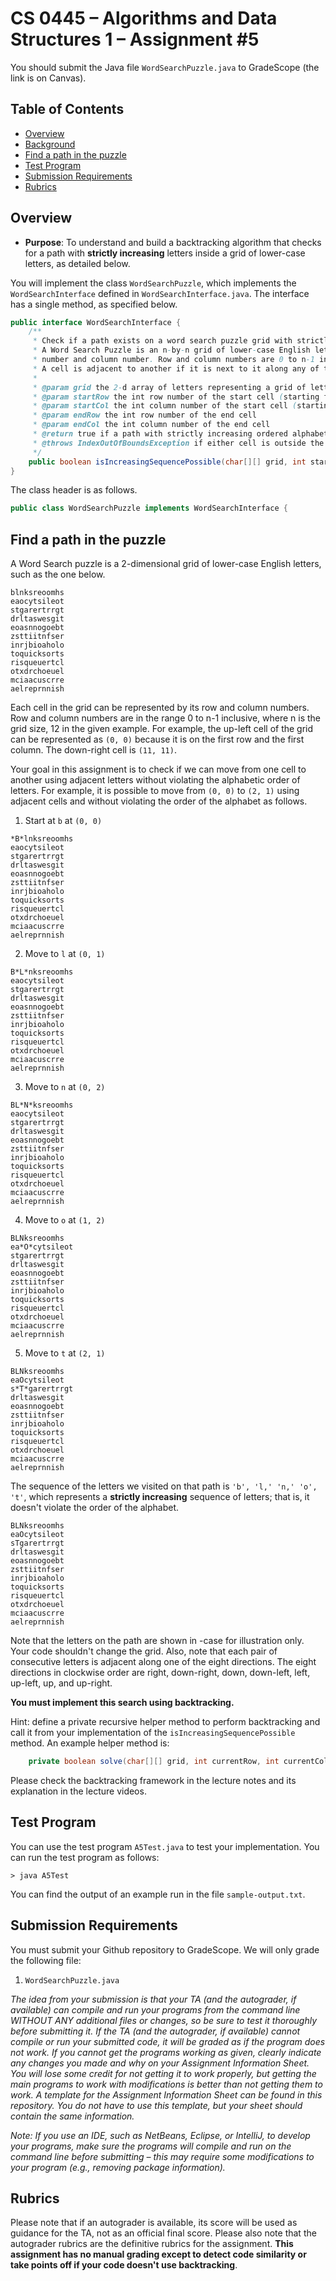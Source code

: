 # CS 0445 – Algorithms and Data Structures 1 – Assignment #5

You should submit the Java file `WordSearchPuzzle.java` to GradeScope (the link is on Canvas).
## Table of Contents

- [Overview](#overview)
- [Background](#background)
- [Find a path in the puzzle](#Find-a-path-in-the-puzzle)
- [Test Program](#test-program)
- [Submission Requirements](#submission-requirements)
- [Rubrics](#rubrics)

## Overview
 
* __Purpose__:  To understand and build a backtracking algorithm that checks for a path with **strictly increasing** letters inside a grid of lower-case letters, as detailed below.

You will implement the class `WordSearchPuzzle`, which implements the `WordSearchInterface` defined in `WordSearchInterface.java`. The interface has a single method, as specified below.

```java 
public interface WordSearchInterface {
    /**
     * Check if a path exists on a word search puzzle grid with strictly increasing adjacent alphabet letters from a start cell to an end cell.
     * A Word Search Puzzle is an n-by-n grid of lower-case English letters. Each cell in the grid can be represented by its row 
     * number and column number. Row and column numbers are 0 to n-1 inclusive, where n is the grid size.  
     * A cell is adjacent to another if it is next to it along any of the eight directions.
     * 
     * @param grid the 2-d array of letters representing a grid of letters. The grid should not be modified by the method.
     * @param startRow the int row number of the start cell (starting from 0)
     * @param startCol the int column number of the start cell (starting from 0)
     * @param endRow the int row number of the end cell
     * @param endCol the int column number of the end cell
     * @return true if a path with strictly increasing ordered alphabet letters can be found and false otherwise
     * @throws IndexOutOfBoundsException if either cell is outside the grid
     */
    public boolean isIncreasingSequencePossible(char[][] grid, int startRow, int startCol, int endRow, int endCol);
}

```

The class header is as follows.

```java
public class WordSearchPuzzle implements WordSearchInterface {
```


## Find a path in the puzzle
A Word Search puzzle is a 2-dimensional grid of lower-case English letters, such as the one below.

```
blnksreoomhs
eaocytsileot
stgarertrrgt
drltaswesgit
eoasnnogoebt
zsttiitnfser
inrjbioaholo
toquicksorts
risqueuertcl
otxdrchoeuel
mciaacuscrre
aelreprnnish
```

Each cell in the grid can be represented by its row and column numbers. Row and column numbers are in the range 0 to n-1 inclusive, where n is the grid size, 12 in the given example. For example, the up-left cell of the grid can be represented as `(0, 0)` because it is on the first row and the first column. The down-right cell is `(11, 11)`.

Your goal in this assignment is to check if we can move from one cell to another using adjacent letters without violating the alphabetic order of letters. For example, it is possible to move from `(0, 0)` to `(2, 1)` using adjacent cells and without violating the order of the alphabet as follows.

1. Start at `b` at `(0, 0)`
```
*B*lnksreoomhs
eaocytsileot
stgarertrrgt
drltaswesgit
eoasnnogoebt
zsttiitnfser
inrjbioaholo
toquicksorts
risqueuertcl
otxdrchoeuel
mciaacuscrre
aelreprnnish
```

2. Move to `l` at `(0, 1)`
```
B*L*nksreoomhs
eaocytsileot
stgarertrrgt
drltaswesgit
eoasnnogoebt
zsttiitnfser
inrjbioaholo
toquicksorts
risqueuertcl
otxdrchoeuel
mciaacuscrre
aelreprnnish
```

3. Move to `n` at `(0, 2)`
```
BL*N*ksreoomhs
eaocytsileot
stgarertrrgt
drltaswesgit
eoasnnogoebt
zsttiitnfser
inrjbioaholo
toquicksorts
risqueuertcl
otxdrchoeuel
mciaacuscrre
aelreprnnish
```

4. Move to `o` at `(1, 2)`
```
BLNksreoomhs
ea*O*cytsileot
stgarertrrgt
drltaswesgit
eoasnnogoebt
zsttiitnfser
inrjbioaholo
toquicksorts
risqueuertcl
otxdrchoeuel
mciaacuscrre
aelreprnnish
```

5. Move to `t` at `(2, 1)`
```
BLNksreoomhs
eaOcytsileot
s*T*garertrrgt
drltaswesgit
eoasnnogoebt
zsttiitnfser
inrjbioaholo
toquicksorts
risqueuertcl
otxdrchoeuel
mciaacuscrre
aelreprnnish
```
The sequence of the letters we visited on that path is `'b', 'l,' 'n,' 'o', 't'`, which represents a **strictly increasing** sequence of letters; that is, it doesn't violate the order of the alphabet.

```
BLNksreoomhs
eaOcytsileot
sTgarertrrgt
drltaswesgit
eoasnnogoebt
zsttiitnfser
inrjbioaholo
toquicksorts
risqueuertcl
otxdrchoeuel
mciaacuscrre
aelreprnnish
```

Note that the letters on the path are shown in  -case for illustration only. Your code shouldn't change the grid. Also, note that each pair of consecutive letters is adjacent along one of the eight directions. The eight directions in clockwise order are right, down-right, down, down-left, left, up-left, up, and up-right.

**You must implement this search using backtracking.** 

Hint: define a private recursive helper method to perform backtracking and call it from your implementation of the `isIncreasingSequencePossible` method. An example helper method is:

```java
    private boolean solve(char[][] grid, int currentRow, int currentCol, int endRow, int endCol){
```

Please check the backtracking framework in the lecture notes and its explanation in the lecture videos.

## Test Program

You can use the test program `A5Test.java` to test your implementation. You can run the test program as follows:

```
> java A5Test 
```

You can find the output of an example run in the file `sample-output.txt`.

## Submission Requirements

You must submit your Github repository to GradeScope. We will only grade the following file:
1)	`WordSearchPuzzle.java`

_The idea from your submission is that your TA (and the autograder, if available) can compile and run your programs from the command line WITHOUT ANY additional files or changes, so be sure to test it thoroughly before submitting it. If the TA (and the autograder, if available) cannot compile or run your submitted code, it will be graded as if the program does not work.
If you cannot get the programs working as given, clearly indicate any changes you made and why on your Assignment Information Sheet.  You will lose some credit for not getting it to work properly, but getting the main programs to work with modifications is better than not getting them to work.  A template for the Assignment Information Sheet can be found in this repository. You do not have to use this template, but your sheet should contain the same information._

_Note: If you use an IDE, such as NetBeans, Eclipse, or IntelliJ, to develop your programs, make sure the programs will compile and run on the command line before submitting – this may require some modifications to your program (e.g., removing package information)._

## Rubrics 

Please note that if an autograder is available, its score will be used as guidance for the TA, not as an official final score. Please also note that the autograder rubrics are the definitive rubrics for the assignment. **This assignment has no manual grading except to detect code similarity or take points off if your code doesn't use backtracking**.
